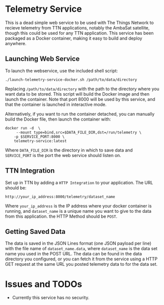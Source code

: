 # Telemetry Service
This is a dead simple web service to be used with The Things Network to recieve telemetry from TTN applications, notably the AmbaSat satellite, though this could be used for any TTN application. This service has been packaged as a Docker container, making it easy to build and deploy anywhere.

## Launching Web Service
To launch the webservice, use the included shell script:
```
./launch-telemetry-service-docker.sh /path/to/data/directory
```
Replacing `/path/to/data/directory` with the path to the directory where you want data to be stored. This script will build the Docker image and then launch the container. Note that port 8000 will be used by this service, and that the container is launched in interactive mode.

Alternatively, if you want to run the container detached, you can manually build the Docker file, then launch the container with:
```
docker run -d  \
     --mount type=bind,src=$DATA_FILE_DIR,dst=/run/telemetry \
    -p $SERVICE_PORT:8000 \
    telemetry-service:latest
```
Where `DATA_FILE_DIR` is the directory in which to save data and `SERVICE_PORT` is the port the web service should listen on.

## TTN Integration
Set up in TTN by adding a `HTTP Integration` to your application. The URL should be:
```
http://your_ip_address:8000/telemetry/dataset_name
```
Where  `your_ip_address` is the IP address where your docker container is running, and `dataset_name` is a unique name you want to give to the data from this application. the HTTP Method should be `POST`.

## Getting Saved Data
The data is saved in the JSON Lines format (one JSON payload per line) with the file name of `dataset_name.data`, where `dataset_name` is the data set name you used in the POST URL. The data can be found in the data directory you configured, or you can fetch it from the service using a HTTP GET request at the same URL you posted telemetry data to for the data set.

# Issues and TODOs
* Currently this service has no security.
